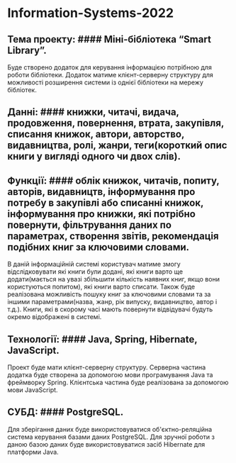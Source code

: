# Information-Systems-2022
## Тема проекту: #### Міні-бібліотека “Smart Library”. 
Буде створено додаток для керування інформацією потрібною для роботи бібліотеки. Додаток матиме клієнт-серверну структуру для можливості розширення системи із однієї бібліотеки на мережу бібліотек.
## Данні: #### книжки, читачі, видача, продовження, повернення, втрата, закупівля, списання книжок, автори, авторство, видавництва, ролі, жанри, теги(короткий опис книги у вигляді одного чи двох слів).
## Функції: #### облік книжок, читачів, попиту, авторів, видавництв, інформування про потребу в закупівлі або списанні книжок, інформування про книжки, які потрібно повернути, фільтрування даних по параметрах, створення звітів, рекомендація подібних книг за ключовими словами.
В даній інформаційній системі користувач матиме змогу відслідковувати які книги були додані, які книги варто ще додати(мається на увазі збільшити кількість наявних книг, якщо вони користуються попитом), які книги варто списати. Також буде реалізована можливість пошуку книг за ключовими словами та за іншими параметрами(назва, жанр, рік випуску, видавництво, автор і т.д.). Книги, які в скорому часі мають повернути відвідувачі будуть окремо відображені в системі.
## Технології: #### Java, Spring, Hibernate, JavaScript.
Проект буде мати клієнт-серверну структуру. Серверна частина додатка буде створена за допомогою мови програмування Java та фреймворку Spring. Клієнтська частина буде реалізована за допомогою мови JavaScript.
## СУБД: #### PostgreSQL.
Для зберігання даних буде використовуватися об'єктно-реляційна система керування базами даних PostgreSQL. Для зручної роботи з даною базою даних буде використовуватися засіб Hibernate для платформи Java.

